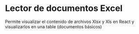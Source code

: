 # Lector de documentos Excel

Permite visualizar el contenido de archivos Xlsx y Xls en React y visualizarlos en una table (documentos básicos)
